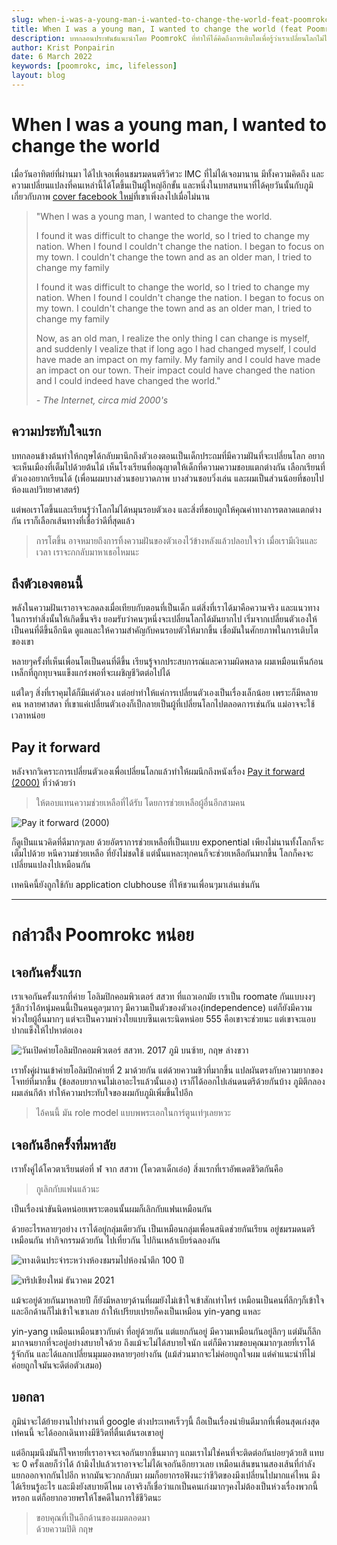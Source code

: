 ```yaml
---
slug: when-i-was-a-young-man-i-wanted-to-change-the-world-feat-poomrokc
title: When I was a young man, I wanted to change the world (feat PoomrokC)
description: บทกลอนประพันธ์แนะนำโดย PoomrokC ที่ทำให้ได้คิดถึงการเติบโตเพื่อรู้ว่าเราเปลี่ยนโลกไม่ได้ แต่เราเปลี่ยนตัวเองได้
author: Krist Ponpairin
date: 6 March 2022
keywords: [poomrokc, imc, lifelesson]
layout: blog
---
```


<script>
  import quote_image from './quote.jpeg'
  import ipst_image from './ipst.jpeg'
  import bar_image from './bar.jpg'
  import chiangmai_image from './chiangmai.jpg'
  import imc_image from './imc.jpg'
  import rnkm_image from './rnkm.jpeg'
</script>

# When I was a young man, I wanted to change the world

เมื่อวันอาทิตย์ที่ผ่านมา ได้ไปเจอเพื่อนชมรมดนตรีวิศวะ <abbr>IMC</abbr> ที่ไม่ได้เจอมานาน มีทั้งความคิดถึง และความเปลี่ยนแปลงที่คนเหล่านี้ได้โตขึ้นเป็นผู้ใหญ่อีกขั้น และหนึ่งในบทสนทนาที่ได้คุยวันนั้นกับภูมิ เกี่ยวกับภาพ [cover facebook ใหม่](https://www.facebook.com/photo.php?fbid=5045946778775163)ที่เขาเพิ่งลงไปเมื่อไม่นาน

> "When I was a young man, I wanted to change the world.
>
> I found it was difficult to change the world, so I tried to change my nation.
> When I found I couldn't change the nation. I began to focus on my town. I couldn't change the town and as an older man, I tried to change my family
>
> I found it was difficult to change the world, so I tried to change my nation. When I found I couldn't change the nation. I began to focus on my town. I couldn't change the town and as an older man, I tried to change my family
>
> Now, as an old man, I realize the only thing I can change is myself, and suddenly I vealize that if long ago I had changed myself, I could have made an impact on my family. My family and I could have made an impact on our town. Their impact could have changed the nation and I could indeed have changed the world."
>
> <cite class="text-sm">- The Internet, circa mid 2000's</cite>

## ความประทับใจแรก

บทกลอนข้างต้นทำให้กฤษได้กลับมานึกถึงตัวเองตอนเป็นเด็กประถมที่มีความฝันที่จะเปลี่ยนโลก อยากจะเห็นเมืองที่เต็มไปด้วยต้นไม้ เห็นโรงเรียนที่อณุญาตให้เด็กที่ความความชอบแตกต่างกัน เลือกเรียนที่ตัวเองอยากเรียนได้ (เพื่อนผมบางส่วนชอบวาดภาพ บางส่วนชอบวิ่งเล่น และผมเป็นส่วนน้อยที่ชอบไปห้องแลปวิทยาศาสตร์)

แต่พอเราโตขึ้นและเรียนรู้ว่าโลกไม่ได้หมุนรอบตัวเอง และสิ่งที่ชอบถูกให้คุณค่าทางการตลาดแตกต่างกัน เราก็เลือกเส้นทางที่เชื่อว่าดีที่สุดแล้ว

> การโตขึ้น อาจหมายถึงการทิ้งความฝันของตัวเองไว้ข้างหลังแล้วปลอบใจว่า เมื่อเรามีเงินและเวลา เราจะกกลับมาหาเธอไหมนะ

## ถึงตัวเองตอนนี้

พลังในความฝันเราอาจจะลดลงเมื่อเทียบกับตอนที่เป็นเด็ก แต่สิ่งที่เราได้มาคือความจริง และแนวทางในการทำสิ่งนั้นให้เกิดขึ้นจริง ยอมรับว่าคนๆหนึ่งจะเปลี่ยนโลกได้มันยากไป เริ่มจากเปลี่ยนตัวเองให้เป็นคนที่ดีขึ้นอีกนึด ดูแลและให้ความสำคัญกับคนรอบตัวให้มากขึ้น เชื่อมันในศักยภาพในการเติบโตของเขา

หลายๆครั้งที่เห็นเพื่อนโตเป็นคนที่ดีขึ้น เรียนรู้จากประสบการณ์และความผิดพลาด ผมเหมือนเห็นก้อนเหล็กที่ถูกทุบจนแข็งแกร่งพอที่จะเผชิญชีวิตต่อไปได้

แต่ใดๆ สิ่งที่เราคุมได้ก็มีแค่ตัวเอง แต่อย่าทำให้แค่การเปลี่ยนตัวเองเป็นเรื่องเล็กน้อย เพราะก็มีหลายคน หลายศาสดา ที่เขาแค่เปลี่ยนตัวเองก็เป็กลายเป็นผู้ที่เปลี่ยนโลกไปตลอดการเช่นกัน แม่อาจจะใช้เวลาหน่อย

## Pay it forward

หลังจากวิเคราะการเปลี่ยนตัวเองเพื่อเปลี่ยนโลกแล้วทำให้ผมนึกถึงหนังเรื่อง [Pay it forward (2000)](https://medium.com/@pawitketsuk/pay-it-forward-หากใจเราพร้อมจะให้-ใจ-เราจะได้มากกว่าหนึ่ง-2000-74d3fdada1ba) ที่ว่าด้วยว่า

> ให้ตอบแทนความช่วยเหลือที่ได้รับ โดยการช่วยเหลือผู้อื่นอีกสามคน

![Pay it forward (2000)](https://www.spiritualityandpractice.com/uploads/features/images/pay-it-forward-hero.jpg)

ก็ดูเป็นแนวคิดที่ดีมากๆเลย ด้วยอัตราการช่วยเหลือที่เป็นแบบ exponential เพียงไม่นานทั้งโลกก็จะเต็มไปด้วย หนีความช่วยเหลือ ที่ยังไม่ชดใช้ แต่นั้นแหละทุกคนก็จะช่วยเหลือกันมากขึ้น โลกก็คงจะเปลี่ยนแปลงไปเหมือนกัน

เทคนิคนี้ยังถูกใช้กับ application clubhouse ที่ให้ชวนเพื่อนๆมาเล่นเช่นกัน

---

# กล่าวถึง Poomrokc หน่อย

## เจอกันครั้งแรก

เราเจอกันครั้งแรกที่ค่าย โอลิมปิกคอมพิวเตอร์ สสวท ที่แถวเอกมัย เราเป็น roomate กันแบบงงๆ รู้สึกว่าไอ้หนุ่มคนนี้เป็นคนคูลๆมากๆ มีความเป็นตัวของตัวเอง(independence) แต่ก็ยังมีความห่วงใยผู้อื่นมากๆ แต่จะเป็นความห่วงใยแบบซึนเดเระนิดหน่อย 555 คือเขาจะช่วยนะ แต่เขาจะแอบปากแข็งให้ไปหาต่อเอง

![วันเปิดค่ายโอลิมปิกคอมพิวเตอร์ สสวท. 2017<br>ภูมิ บนซ้าย, กฤษ ล่างขวา]({ipst_image})

เราทั้งคู่ผ่านเข้าค่ายโอลิมปิกค่ายที่ 2 มาด้วยกัน แต่ด้วยความชิวที่มากขึ้น แปลผันตรงกับความยากของโจทย์ที่มากขึ้น (ข้อสอบยากจนไม่เอาอะไรแล้วนั้นเอง) เราก็ได้ออกไปเล่นดนตรีด้วยกันบ้าง ภูมิตีกลอง ผมเล่นกีต้า ทำให้ความประทับใจของผมกับภูมิเพิ่มขึ้นไปอีก

> ไอ้คนนี้ มัน role model แบบพพระเอกในการ์ตูนเท่ๆเลยหวะ

## เจอกันอีกครั้งที่มหาลัย

เราทั้งคู่ได้โควตาเรียนต่อที่ ฬ จาก สสวท (โควตาเด็กเอ๋อ) สิ่งแรกที่เราอัพเดตชีวิตกันคือ

> กูเลิกกับแฟนแล้วนะ

เป็นเรื่องน่าขันนิดหน่อยเพราะตอนนั้นผมก็เลิกกับแฟนเหมือนกัน

ด้วยอะไรหลายๆอย่าง เราได้อยู่กลุ่มเดียวกัน เป็นเหมือนกลุ่มเพื่อนสนิดช่วยกันเรียน อยู่ชมรมดนตรีเหมือนกัน ทำกิจกรรมด้วยกัน ไปเที่ยวกัน ไปกินเหล้าเบียร์ฉลองกัน

![ทางเดินประจำระหว่างห้องชมรมไปห้องน้ำตึก 100 ปี]({imc_image})

![ทริปเชียงใหม่ ธันวาคม 2021]({chiangmai_image})

แม้จะอยู่ด้วยกันมาหลายปี ก็ยังมีหลายๆด้านที่ผมยังไม่เข้าใจเข้าสักเท่าไหร่ เหมือนเป็นคนที่ลึกๆก็เข้าใจ และอีกด้านก็ไม่เข้าใจเขาเลย ถ้าให้เปรียบเปรยก็คงเป็นเหมือน yin-yang แหละ

yin-yang เหมือนเหมือนขาวกับดำ ที่อยู่ด้วยกัน แต่แยกกันอยู่ มีความเหมือนกันอยู่ลึกๆ แต่มันก็ลึกมากจนยากที่จะอยู่อย่างสบายใจด้วย ถึงแม้จะไม่ได้สบายใจนัก แต่ก็มีความขอบคุณมากๆเลยที่เราได้รู้จักกัน และได้แลกเปลี่ยนมุมมองหลายๆอย่างกัน (แม้ส่วนมากจะไม่ค่อยถูกใจผม แต่คำแนะนำที่ไม่ค่อยถูกใจมันจะดีต่อตัวเสมอ)

## บอกลา

ภูมิน่าจะได้ย้ายงานไปทำงานที่ google ต่างประเทศเร็วๆนี้ ถือเป็นเรื่องน่ายินดีมากที่เพื่อนสุดเก่งสุดเท่คนนี้ จะได้ออกเดินทางมีชีวิตที่ตื่นเต้นรอเขาอยู่

แต่อีกมุมนึงมันก็ใจหายที่เราอาจจะเจอกันยากขึ้นมากๆ แถมเราไม่ใช่คนที่จะติดต่อกันบ่อยๆด้วยสิ แทบจะ 0 ครั้งเลยก็ว่าได้ ถ้ามึงไปแล้วเราอาจจะไม่ได้เจอกันอีกยาวเลย เหมือนเส้นขนานสองเส้นที่กำลังแยกออกจากกันไปอีก หากมันจะวกกลับมา ผมก็อยากรอฟังนะว่าชีวิตของมึงเปลี่ยนไปมากแค่ไหน มึงได้เรียนรู้อะไร และมึงยังสบายดีไหม เอาจริงก็เชื่อว่าแกเป็นคนเก่งมากๆคงไม่ต้องเป็นห่วงเรื่องพวกนี้หรอก แต่ก็อยากอวยพรให้โชคดีในการใช้ชีวิตนะ

> ขอบคุณที่เป็นอีกด้านของผมตลอดมา<br><span class="text-sm">ด้วยความปิติ กฤษ</span>
